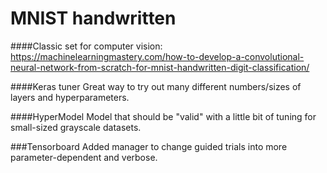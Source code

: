 # MNIST handwritten

####Classic set for computer vision:
https://machinelearningmastery.com/how-to-develop-a-convolutional-neural-network-from-scratch-for-mnist-handwritten-digit-classification/

####Keras tuner
Great way to try out many different numbers/sizes of layers and hyperparameters.

####HyperModel
Model that should be "valid" with a little bit of tuning for small-sized grayscale datasets.

###Tensorboard
Added manager to change guided trials into more parameter-dependent and verbose.
